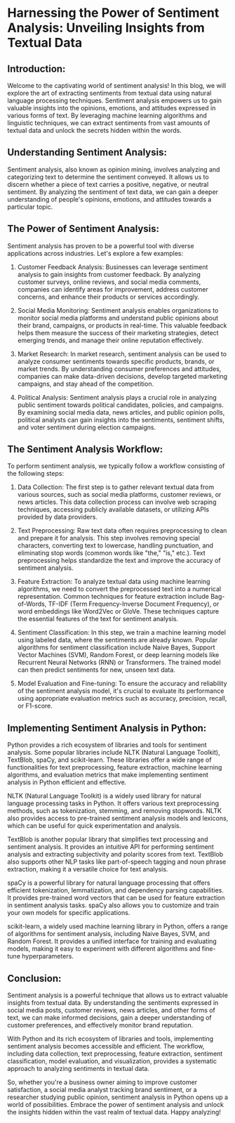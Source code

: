 # Harnessing the Power of Sentiment Analysis: Unveiling Insights from Textual Data

## Introduction:
Welcome to the captivating world of sentiment analysis! In this blog, we will explore the art of extracting sentiments from textual data using natural language processing techniques. Sentiment analysis empowers us to gain valuable insights into the opinions, emotions, and attitudes expressed in various forms of text. By leveraging machine learning algorithms and linguistic techniques, we can extract sentiments from vast amounts of textual data and unlock the secrets hidden within the words.

## Understanding Sentiment Analysis:
Sentiment analysis, also known as opinion mining, involves analyzing and categorizing text to determine the sentiment conveyed. It allows us to discern whether a piece of text carries a positive, negative, or neutral sentiment. By analyzing the sentiment of text data, we can gain a deeper understanding of people's opinions, emotions, and attitudes towards a particular topic.

## The Power of Sentiment Analysis:
Sentiment analysis has proven to be a powerful tool with diverse applications across industries. Let's explore a few examples:

1. Customer Feedback Analysis:
Businesses can leverage sentiment analysis to gain insights from customer feedback. By analyzing customer surveys, online reviews, and social media comments, companies can identify areas for improvement, address customer concerns, and enhance their products or services accordingly.

2. Social Media Monitoring:
Sentiment analysis enables organizations to monitor social media platforms and understand public opinions about their brand, campaigns, or products in real-time. This valuable feedback helps them measure the success of their marketing strategies, detect emerging trends, and manage their online reputation effectively.

3. Market Research:
In market research, sentiment analysis can be used to analyze consumer sentiments towards specific products, brands, or market trends. By understanding consumer preferences and attitudes, companies can make data-driven decisions, develop targeted marketing campaigns, and stay ahead of the competition.

4. Political Analysis:
Sentiment analysis plays a crucial role in analyzing public sentiment towards political candidates, policies, and campaigns. By examining social media data, news articles, and public opinion polls, political analysts can gain insights into the sentiments, sentiment shifts, and voter sentiment during election campaigns.

## The Sentiment Analysis Workflow:
To perform sentiment analysis, we typically follow a workflow consisting of the following steps:

1. Data Collection:
The first step is to gather relevant textual data from various sources, such as social media platforms, customer reviews, or news articles. This data collection process can involve web scraping techniques, accessing publicly available datasets, or utilizing APIs provided by data providers.

2. Text Preprocessing:
Raw text data often requires preprocessing to clean and prepare it for analysis. This step involves removing special characters, converting text to lowercase, handling punctuation, and eliminating stop words (common words like "the," "is," etc.). Text preprocessing helps standardize the text and improve the accuracy of sentiment analysis.

3. Feature Extraction:
To analyze textual data using machine learning algorithms, we need to convert the preprocessed text into a numerical representation. Common techniques for feature extraction include Bag-of-Words, TF-IDF (Term Frequency-Inverse Document Frequency), or word embeddings like Word2Vec or GloVe. These techniques capture the essential features of the text for sentiment analysis.

4. Sentiment Classification:
In this step, we train a machine learning model using labeled data, where the sentiments are already known. Popular algorithms for sentiment classification include Naive Bayes, Support Vector Machines (SVM), Random Forest, or deep learning models like Recurrent Neural Networks (RNN) or Transformers. The trained model can then predict sentiments for new, unseen text data.

5. Model Evaluation and Fine-tuning:
To ensure the accuracy and reliability of the sentiment analysis model, it's crucial to evaluate its performance using appropriate evaluation metrics such as accuracy, precision, recall, or F1-score.

## Implementing Sentiment Analysis in Python:
Python provides a rich ecosystem of libraries and tools for sentiment analysis. Some popular libraries include NLTK (Natural Language Toolkit), TextBlob, spaCy, and scikit-learn. These libraries offer a wide range of functionalities for text preprocessing, feature extraction, machine learning algorithms, and evaluation metrics that make implementing sentiment analysis in Python efficient and effective.

NLTK (Natural Language Toolkit) is a widely used library for natural language processing tasks in Python. It offers various text preprocessing methods, such as tokenization, stemming, and removing stopwords. NLTK also provides access to pre-trained sentiment analysis models and lexicons, which can be useful for quick experimentation and analysis.

TextBlob is another popular library that simplifies text processing and sentiment analysis. It provides an intuitive API for performing sentiment analysis and extracting subjectivity and polarity scores from text. TextBlob also supports other NLP tasks like part-of-speech tagging and noun phrase extraction, making it a versatile choice for text analysis.

spaCy is a powerful library for natural language processing that offers efficient tokenization, lemmatization, and dependency parsing capabilities. It provides pre-trained word vectors that can be used for feature extraction in sentiment analysis tasks. spaCy also allows you to customize and train your own models for specific applications.

scikit-learn, a widely used machine learning library in Python, offers a range of algorithms for sentiment analysis, including Naive Bayes, SVM, and Random Forest. It provides a unified interface for training and evaluating models, making it easy to experiment with different algorithms and fine-tune hyperparameters.

## Conclusion:
Sentiment analysis is a powerful technique that allows us to extract valuable insights from textual data. By understanding the sentiments expressed in social media posts, customer reviews, news articles, and other forms of text, we can make informed decisions, gain a deeper understanding of customer preferences, and effectively monitor brand reputation.

With Python and its rich ecosystem of libraries and tools, implementing sentiment analysis becomes accessible and efficient. The workflow, including data collection, text preprocessing, feature extraction, sentiment classification, model evaluation, and visualization, provides a systematic approach to analyzing sentiments in textual data.

So, whether you're a business owner aiming to improve customer satisfaction, a social media analyst tracking brand sentiment, or a researcher studying public opinion, sentiment analysis in Python opens up a world of possibilities. Embrace the power of sentiment analysis and unlock the insights hidden within the vast realm of textual data. Happy analyzing!
